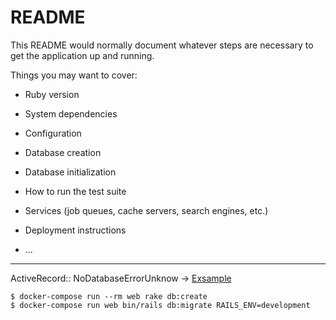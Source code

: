 # README

This README would normally document whatever steps are necessary to get the
application up and running.

Things you may want to cover:

* Ruby version

* System dependencies

* Configuration

* Database creation

* Database initialization

* How to run the test suite

* Services (job queues, cache servers, search engines, etc.)

* Deployment instructions

* ...

---

ActiveRecord:: NoDatabaseErrorUnknow
 ->
 [Exsample](https://eri2490.hatenablog.com/entry/2020/02/17/235604)

``` 
$ docker-compose run --rm web rake db:create
$ docker-compose run web bin/rails db:migrate RAILS_ENV=development
```

